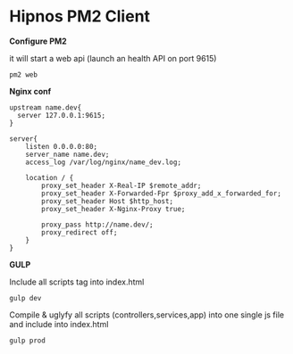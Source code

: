Hipnos PM2 Client
====

**Configure PM2**

it will start a web api (launch an health API on port 9615)

    pm2 web 


**Nginx conf**

    upstream name.dev{
      server 127.0.0.1:9615;
    }
       
    server{
        listen 0.0.0.0:80;
        server_name name.dev;
        access_log /var/log/nginx/name_dev.log;
     
        location / {
            proxy_set_header X-Real-IP $remote_addr;
            proxy_set_header X-Forwarded-Fpr $proxy_add_x_forwarded_for;
            proxy_set_header Host $http_host;
            proxy_set_header X-Nginx-Proxy true;
     
            proxy_pass http://name.dev/;
            proxy_redirect off;
        }
    }

**GULP**

Include all scripts tag into index.html

    gulp dev
    
Compile & uglyfy all scripts (controllers,services,app) into one single js file and include into index.html

    gulp prod
